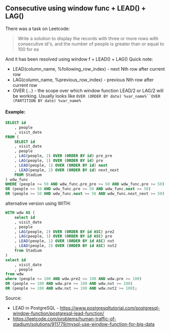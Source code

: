 ## Consecutive using window func + LEAD() + LAG()

There was a task on Leetcode: 
> Write a solution to display the records with three or more rows with consecutive id's, and the number of people is greater than or equal to 100 for ea

And it has been resolved using window f + LEAD() + LAG()
Quick note:
- LEAD(column_name, %following_row_index) - next Nth row after current row
- LAG(column_name, %previous_row_index) - previous Nth row after current row
- OVER (...) - the scope over which window function LEAD/2 or LAG/2 will be working. Usually looks like `OVER (ORDER BY date) %var_name%``OVER (PARTITION BY date) %var_name%`




#### Example: 

```sql
SELECT id
    , people
    , visit_date
FROM (
    SELECT id
    , visit_date
    , people
    , LAG(people, 2) OVER (ORDER BY id) pre_pre
    , LAG(people, 1) OVER (ORDER BY id) pre
    , LEAD(people, 1) OVER (ORDER BY id) next
    , LEAD(people, 2) OVER (ORDER BY id) next_next
    FROM Stadium
) wdw_func
WHERE (people >= 50 AND wdw_func.pre_pre >= 50 AND wdw_func.pre >= 50)
OR (people >= 50 AND wdw_func.pre >= 50 AND wdw_func.next >= 50)
OR (people >= 50 AND wdw_func.next >= 50 AND wdw_func.next_next >= 50)
```

alternative version using WITH:
```sql
WITH wdw AS (
    select id
    , visit_date
    , people
    , LAG(people, 2) OVER (ORDER BY id ASC) pre2
    , LAG(people, 1) OVER (ORDER BY id ASC) pre
    , LEAD(people, 1) OVER (ORDER BY id ASC) nxt
    , LEAD(people, 2) OVER (ORDER BY id ASC) nxt2
    from Stadium
)
select id
    , visit_date
    , people
from wdw
where (people >= 100 AND wdw.pre2 >= 100 AND wdw.pre >= 100)
OR (people >= 100 AND wdw.pre >= 100 AND wdw.nxt >= 100)
OR (people >= 100 AND wdw.nxt >= 100 AND wdw.nxt2 >= 100);
```

Source: 
- LEAD in PostgreSQL - https://www.postgresqltutorial.com/postgresql-window-function/postgresql-lead-function/
- https://leetcode.com/problems/human-traffic-of-stadium/solutions/911779/mysql-use-window-function-for-big-data
